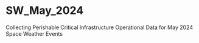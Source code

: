 # SW_May_2024
Collecting Perishable Critical Infrastructure Operational Data for May 2024 Space Weather Events
